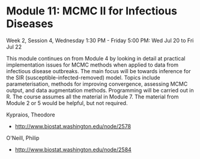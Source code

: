 # Module 11: MCMC II for Infectious Diseases

Week 2, Session 4, Wednesday 1:30 PM - Friday 5:00 PM: Wed Jul 20 to Fri Jul 22


This module continues on from Module 4 by looking in detail at
practical implementation issues for MCMC methods when applied to data
from infectious disease outbreaks. The main focus will be towards
inference for the SIR (susceptible-infected-removed) model. Topics
include parameterisation, methods for improving convergence, assessing
MCMC output, and data augmentation methods. Programming will be
carried out in R. The course assumes all the material in Module 7. The
material from Module 2 or 5 would be helpful, but not required.


Kypraios, Theodore
- http://www.biostat.washington.edu/node/2578

O'Neill, Philip
- http://www.biostat.washington.edu/node/2584
